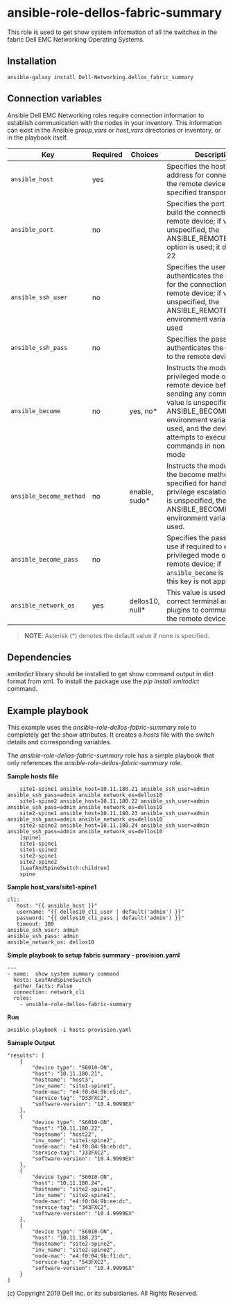 ansible-role-dellos-fabric-summary
=====================================
This role is used to get show system information of all the switches in the fabric Dell EMC Networking Operating Systems.

Installation
------------

    ansible-galaxy install Dell-Networking.dellos_fabric_summary

Connection variables
--------------------

Ansible Dell EMC Networking roles require connection information to establish communication with the nodes in your inventory. This information can exist in the Ansible *group_vars* or *host_vars* directories or inventory, or in the playbook itself.

| Key         | Required | Choices    | Description                                         |
|-------------|----------|------------|-----------------------------------------------------|
| ``ansible_host`` | yes      |            | Specifies the hostname or address for connecting to the remote device over the specified transport |
| ``ansible_port`` | no       |            | Specifies the port used to build the connection to the remote device; if value is unspecified, the ANSIBLE_REMOTE_PORT option is used; it defaults to 22 |
| ``ansible_ssh_user`` | no       |            | Specifies the username that authenticates the CLI login for the connection to the remote device; if value is unspecified, the ANSIBLE_REMOTE_USER environment variable value is used  |
| ``ansible_ssh_pass`` | no       |            | Specifies the password that authenticates the connection to the remote device.  |
| ``ansible_become`` | no       | yes, no\*   | Instructs the module to enter privileged mode on the remote device before sending any commands; if value is unspecified, the ANSIBLE_BECOME environment variable value is used, and the device attempts to execute all commands in non-privileged mode |
| ``ansible_become_method`` | no       | enable, sudo\*   | Instructs the module to allow the become method to be specified for handling privilege escalation; if value is unspecified, the ANSIBLE_BECOME_METHOD environment variable value is used. |
| ``ansible_become_pass`` | no       |            | Specifies the password to use if required to enter privileged mode on the remote device; if ``ansible_become`` is set to no this key is not applicable. |
| ``ansible_network_os`` | yes      | dellos10, null\*  | This value is used to load the correct terminal and cliconf plugins to communicate with the remote device. |

> **NOTE**: Asterisk (*) denotes the default value if none is specified.

Dependencies
------------

*xmltodict*  library should be installed to get show command output in dict format from xml.
To install the package use the *pip install xmltodict* command.

Example playbook
----------------

This example uses the *ansible-role-dellos-fabric-summary* role to completely get the show attributes. It creates a *hosts* file with the switch details and corresponding variables.

The *ansible-role-dellos-fabric-summary* role has a simple playbook that only references the *ansible-role-dellos-fabric-summary* role.

**Sample hosts file**

        site1-spine1 ansible_host=10.11.180.21 ansible_ssh_user=admin ansible_ssh_pass=admin ansible_network_os=dellos10
        site1-spine2 ansible_host=10.11.180.22 ansible_ssh_user=admin ansible_ssh_pass=admin ansible_network_os=dellos10
        site2-spine1 ansible_host=10.11.180.23 ansible_ssh_user=admin ansible_ssh_pass=admin ansible_network_os=dellos10
        site2-spine2 ansible_host=10.11.180.24 ansible_ssh_user=admin ansible_ssh_pass=admin ansible_network_os=dellos10
        [spine]
        site1-spine1
        site1-spine2
        site2-spine1
        site2-spine2
        [LeafAndSpineSwitch:children]
        spine

**Sample host_vars/site1-spine1**

    
    cli:
       host: "{{ ansible_host }}"
       username: "{{ dellos10_cli_user | default('admin') }}"
       password: "{{ dellos10_cli_pass | default('admin') }}"
       timeout: 300
    ansible_ssh_user: admin
    ansible_ssh_pass: admin
    ansible_network_os: dellos10

**Simple playbook to setup fabric summary - provision.yaml**

    ---
    - name:  show system summary command
      hosts: LeafAndSpineSwitch
      gather_facts: False
      connection: network_cli
      roles:
        - ansible-role-dellos-fabric-summary

**Run**

    ansible-playbook -i hosts provision.yaml

**Samaple Output**

    "results": [
        {
            "device type": "S6010-ON",
            "host": "10.11.180.21",
            "hostname": "host3",
            "inv_name": "site1-spine1",
            "node-mac": "e4:f0:04:9b:e5:dc",
            "service-tag": "D33FXC2",
            "software-version": "10.4.9999EX"
        },
        {
            "device type": "S6010-ON",
            "host": "10.11.180.22",
            "hostname": "host22",
            "inv_name": "site1-spine2",
            "node-mac": "e4:f0:04:9b:eb:dc",
            "service-tag": "J33FXC2",
            "software-version": "10.4.9999EX"
        },
        {
            "device type": "S6010-ON",
            "host": "10.11.180.24",
            "hostname": "site2-spine1",
            "inv_name": "site2-spine1",
            "node-mac": "e4:f0:04:9b:ee:dc",
            "service-tag": "343FXC2",
            "software-version": "10.4.9999EX"
        },
        {
            "device type": "S6010-ON",
            "host": "10.11.180.23",
            "hostname": "site2-spine2",
            "inv_name": "site2-spine2",
            "node-mac": "e4:f0:04:9b:f1:dc",
            "service-tag": "543FXC2",
            "software-version": "10.4.9999EX"
        }
    ]

(c) Copyright 2019 Dell Inc. or its subsidiaries. All Rights Reserved.

